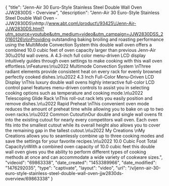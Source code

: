 {
    "title": "Jenn-Air 30 Euro-Style Stainless Steel Double Wall Oven  JJW2830DS - Overview",
    "description": "Jenn-Air 30 Euro-Style Stainless Steel Double Wall Oven - JJW2830DS\nhttp:\/\/www.abt.com\/product\/93425\/Jenn-Air-JJW2830DS.html?utm_source=youtube&utm_medium=video&utm_campaign=JJW2830DSS_20160126\n\nProviding outstanding baking broiling and roasting performance using the MultiMode Convection System this double wall oven offers a combined 10.0 cubic feet of oven capacity larger than previous Jenn-Air 30\u201d wall ovens. A 4.3-inch full color menu-driven LCD display intuitively guides through oven settings to make cooking with this wall oven effortless.\nFeatures:\n\u2022 Multimode Convection System \nThree radiant elements provide consistent heat on every rack for evenly browned perfectly cooked dishes.\n\u2022 4.3 Inch Full-Color Menu-Driven LCD Display \nThis luxury double wall ovens highly interactive full-color LCD control panel features menu-driven controls to assist you in selecting cooking options such as temperature and cooking mode.\n\u2022 Telescoping Glide Rack \nThis roll-out rack lets you easily position and remove dishes.\n\u2022 Rapid Preheat \nThis convenient oven mode reduces the amount of preheat time while allowing you to bake on up to two oven racks.\n\u2022 Common Cutout\nOur double and single wall ovens fit into the existing cutout for nearly every competitors wall oven. Each oven fits into the smallest cutout while its overall height also allows you to cover the remaining gap in the tallest cutout.\n\u2022 My Creations \nMy Creations allows you to seamlessly combine up to three cooking modes and save the settings for your favorite recipes.\n\u2022 10.0 Cubic Foot Total Capacity\nWith a combined oven capacity of 10.0 cubic feet this double wall oven gives you the ability to perform different types of cooking methods at once and can accommodate a wide variety of cookware sizes.",
    "videoid": "69863338",
    "date_created": "1453389966",
    "date_modified": "1476292035",
    "type": "captivate",
    "layout": "video",
    "url": "\/v\/jenn-air-30-euro-style-stainless-steel-double-wall-oven-jjw2830ds-overview\/69863338"
}